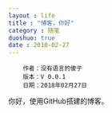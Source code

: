 ```yaml
---
layout : life
title : "博客，你好"
category : 随笔
duoshuo: true
date : 2018-02-27
---
```

    
        作者：没有语言的傻子
        版本：V 0.0.1
        日期：2018年02月27日

<!-- more -->

你好，使用GitHub搭建的博客。
